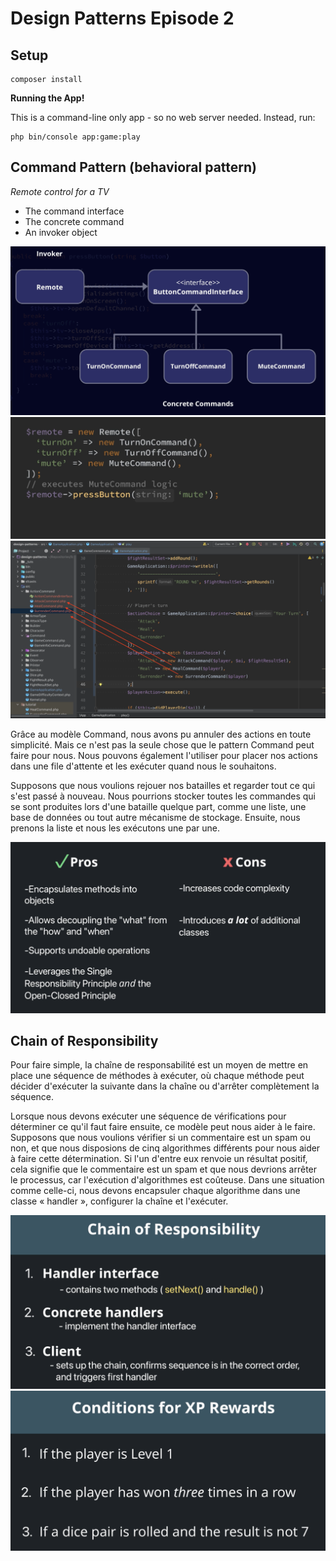 # Design Patterns Episode 2

## Setup

```
composer install
```

**Running the App!**

This is a command-line only app - so no web server needed. Instead, run:

```
php bin/console app:game:play
```

## Command Pattern (behavioral pattern)

*Remote control for a TV*

- The command interface
- The concrete command
- An invoker object

![01.png](docs/01.png)
![02.png](docs/02.png)
![03.png](docs/03.png)

Grâce au modèle Command, nous avons pu annuler des actions en toute simplicité. Mais ce n'est pas la seule chose que le pattern Command peut faire pour nous. Nous pouvons également l'utiliser pour placer nos actions dans une file d'attente et les exécuter quand nous le souhaitons.

Supposons que nous voulions rejouer nos batailles et regarder tout ce qui s'est passé à nouveau. Nous pourrions stocker toutes les commandes qui se sont produites lors d'une bataille quelque part, comme une liste, une base de données ou tout autre mécanisme de stockage. Ensuite, nous prenons la liste et nous les exécutons une par une.

![04.png](docs/04.png)

## Chain of Responsibility


Pour faire simple, la chaîne de responsabilité est un moyen de mettre en place une séquence de méthodes à exécuter, où chaque méthode peut décider d'exécuter la suivante dans la chaîne ou d'arrêter complètement la séquence.

Lorsque nous devons exécuter une séquence de vérifications pour déterminer ce qu'il faut faire ensuite, ce modèle peut nous aider à le faire. Supposons que nous voulions vérifier si un commentaire est un spam ou non, et que nous disposions de cinq algorithmes différents pour nous aider à faire cette détermination. Si l'un d'entre eux renvoie un résultat positif, cela signifie que le commentaire est un spam et que nous devrions arrêter le processus, car l'exécution d'algorithmes est coûteuse. Dans une situation comme celle-ci, nous devons encapsuler chaque algorithme dans une classe « handler », configurer la chaîne et l'exécuter.

![05.png](docs/05.png)
![06.png](docs/06.png)
